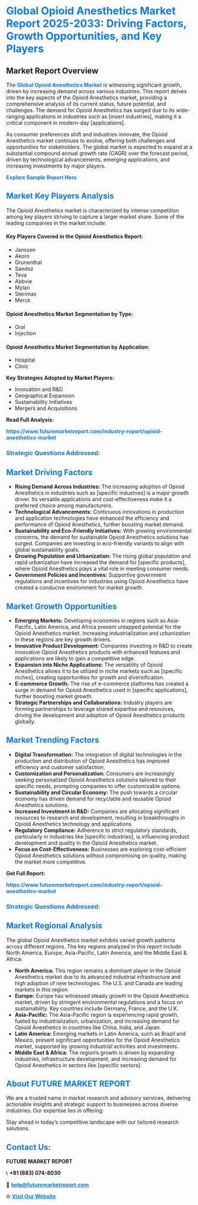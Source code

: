 <h1 style="color: #007BFF;">Global Opioid Anesthetics Market Report 2025-2033: Driving Factors, Growth Opportunities, and Key Players</h1>

<section id="overview">
<h2>Market Report Overview</h2>
<p>The <a href="https://www.futuremarketreport.com/industry-report/opioid-anesthetics-market" style="color: #007BFF; text-decoration: none;"><strong>Global Opioid Anesthetics Market</strong></a> is witnessing significant growth, driven by increasing demand across various industries. This report delves into the key aspects of the Opioid Anesthetics market, providing a comprehensive analysis of its current status, future potential, and challenges. The demand for Opioid Anesthetics has surged due to its wide-ranging applications in industries such as [insert industries], making it a critical component in modern-day [applications].</p>
<p>As consumer preferences shift and industries innovate, the Opioid Anesthetics market continues to evolve, offering both challenges and opportunities for stakeholders. The global market is expected to expand at a substantial compound annual growth rate (CAGR) over the forecast period, driven by technological advancements, emerging applications, and increasing investments by major players.</p>
</section>

<section id="overview">
<p><a href="https://www.futuremarketreport.com/request-sample/reportId=55602" style="color: #007BFF; text-decoration: none;"><strong>Explore Sample Report Here</strong></a></p>
</section>

<section id="key-players">
<h2 style="color: #007BFF;">Market Key Players Analysis</h2>
<p>The Opioid Anesthetics market is characterized by intense competition among key players striving to capture a larger market share. Some of the leading companies in the market include:</p>
<h4>Key Players Covered in the Opioid Anesthetics Report:</h4>
<ul><li>Janssen</li><li>Akorn</li><li>Grunenthal</li><li>Sandoz</li><li>Teva</li><li>Abbvie</li><li>Mylan</li><li>Sterimax</li><li>Merck</li></ul>
<h4>Opioid Anesthetics Market Segmentation by Type:</h4>
<ul><li>Oral</li><li>Injection</li></ul>

<h4>Opioid Anesthetics Market Segmentation by Application:</h4>
<ul><li>Hospital</li><li>Clinic</li></ul>
<p><strong>Key Strategies Adopted by Market Players:</strong></p>
<ul>
<li>Innovation and R&D</li>
<li>Geographical Expansion</li>
<li>Sustainability Initiatives</li>
<li>Mergers and Acquisitions</li>
</ul>
</section>

<section>
<p><strong>Read Full Analysis: </strong></p><a href="https://www.futuremarketreport.com/industry-report/opioid-anesthetics-market" style="color: #007BFF; text-decoration: none;"><strong>https://www.futuremarketreport.com/industry-report/opioid-anesthetics-market</strong></a>
<h3 style="color: #007BFF;">Strategic Questions Addressed:</h3>
</section>

<section id="driving-factors">
<h2 style="color: #007BFF;">Market Driving Factors</h2>
<ul>
<li><strong>Rising Demand Across Industries:</strong> The increasing adoption of Opioid Anesthetics in industries such as [specific industries] is a major growth driver. Its versatile applications and cost-effectiveness make it a preferred choice among manufacturers.</li>
<li><strong>Technological Advancements:</strong> Continuous innovations in production and application technologies have enhanced the efficiency and performance of Opioid Anesthetics, further boosting market demand.</li>
<li><strong>Sustainability and Eco-Friendly Initiatives:</strong> With growing environmental concerns, the demand for sustainable Opioid Anesthetics solutions has surged. Companies are investing in eco-friendly variants to align with global sustainability goals.</li>
<li><strong>Growing Population and Urbanization:</strong> The rising global population and rapid urbanization have increased the demand for [specific products], where Opioid Anesthetics plays a vital role in meeting consumer needs.</li>
<li><strong>Government Policies and Incentives:</strong> Supportive government regulations and incentives for industries using Opioid Anesthetics have created a conducive environment for market growth.</li>
</ul>
</section>

<section id="growth-opportunities">
<h2 style="color: #007BFF;">Market Growth Opportunities</h2>
<ul>
<li><strong>Emerging Markets:</strong> Developing economies in regions such as Asia-Pacific, Latin America, and Africa present untapped potential for the Opioid Anesthetics market. Increasing industrialization and urbanization in these regions are key growth drivers.</li>
<li><strong>Innovative Product Development:</strong> Companies investing in R&D to create innovative Opioid Anesthetics products with enhanced features and applications are likely to gain a competitive edge.</li>
<li><strong>Expansion into Niche Applications:</strong> The versatility of Opioid Anesthetics allows it to be utilized in niche markets such as [specific niches], creating opportunities for growth and diversification.</li>
<li><strong>E-commerce Growth:</strong> The rise of e-commerce platforms has created a surge in demand for Opioid Anesthetics used in [specific applications], further boosting market growth.</li>
<li><strong>Strategic Partnerships and Collaborations:</strong> Industry players are forming partnerships to leverage shared expertise and resources, driving the development and adoption of Opioid Anesthetics products globally.</li>
</ul>
</section>

<section id="trending-factors">
<h2 style="color: #007BFF;">Market Trending Factors</h2>
<ul>
<li><strong>Digital Transformation:</strong> The integration of digital technologies in the production and distribution of Opioid Anesthetics has improved efficiency and customer satisfaction.</li>
<li><strong>Customization and Personalization:</strong> Consumers are increasingly seeking personalized Opioid Anesthetics solutions tailored to their specific needs, prompting companies to offer customizable options.</li>
<li><strong>Sustainability and Circular Economy:</strong> The push towards a circular economy has driven demand for recyclable and reusable Opioid Anesthetics solutions.</li>
<li><strong>Increased Investment in R&D:</strong> Companies are allocating significant resources to research and development, resulting in breakthroughs in Opioid Anesthetics technology and applications.</li>
<li><strong>Regulatory Compliance:</strong> Adherence to strict regulatory standards, particularly in industries like [specific industries], is influencing product development and quality in the Opioid Anesthetics market.</li>
<li><strong>Focus on Cost-Effectiveness:</strong> Businesses are exploring cost-efficient Opioid Anesthetics solutions without compromising on quality, making the market more competitive.</li>
</ul>
</section>

<section>
<p><strong>Get Full Report: </strong></p><a href="https://www.futuremarketreport.com/industry-report/opioid-anesthetics-market" style="color: #007BFF; text-decoration: none;"><strong>https://www.futuremarketreport.com/industry-report/opioid-anesthetics-market</strong></a>
<h3 style="color: #007BFF;">Strategic Questions Addressed:</h3>
</section>


<section id="regional-analysis">
<h2 style="color: #007BFF;">Market Regional Analysis</h2>
<p>The global Opioid Anesthetics market exhibits varied growth patterns across different regions. The key regions analyzed in this report include North America, Europe, Asia-Pacific, Latin America, and the Middle East & Africa:</p>
<ul>
<li><strong>North America:</strong> This region remains a dominant player in the Opioid Anesthetics market due to its advanced industrial infrastructure and high adoption of new technologies. The U.S. and Canada are leading markets in this region.</li>
<li><strong>Europe:</strong> Europe has witnessed steady growth in the Opioid Anesthetics market, driven by stringent environmental regulations and a focus on sustainability. Key countries include Germany, France, and the U.K.</li>
<li><strong>Asia-Pacific:</strong> The Asia-Pacific region is experiencing rapid growth, fueled by industrialization, urbanization, and increasing demand for Opioid Anesthetics in countries like China, India, and Japan.</li>
<li><strong>Latin America:</strong> Emerging markets in Latin America, such as Brazil and Mexico, present significant opportunities for the Opioid Anesthetics market, supported by growing industrial activities and investments.</li>
<li><strong>Middle East & Africa:</strong> The region’s growth is driven by expanding industries, infrastructure development, and increasing demand for Opioid Anesthetics in sectors like [specific sectors].</li>
</ul>
</section>

<footer>
<h2 style="color: #007BFF;">About FUTURE MARKET REPORT</h2>
<p>We are a trusted name in market research and advisory services, delivering actionable insights and strategic support to businesses across diverse industries. Our expertise lies in offering:</p>

<p>Stay ahead in today’s competitive landscape with our tailored research solutions.</p>

<h2 style="color: #007BFF;">Contact Us:</h2>
<p><strong>FUTURE MARKET REPORT</strong></p>
<p>📞 <strong>+91 (883) 074-8030</strong></p>
<p>📧 <strong><a href="mailto:help@futuremarketreport.com" style="color: #007BFF;">help@futuremarketreport.com</a></strong></p>
<p>🌐 <strong><a href="https://www.futuremarketreport.com/" style="color: #007BFF;">Visit Our Website</a></strong></p>
</footer>